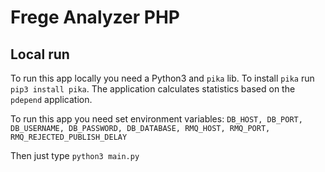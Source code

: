 # Frege Analyzer PHP

## Local run
To run this app locally you need a Python3 and `pika` lib.
To install `pika` run `pip3 install pika`.
The application calculates statistics based on the `pdepend` application.

To run this app you need set environment variables: `DB_HOST, DB_PORT, DB_USERNAME, DB_PASSWORD, DB_DATABASE, RMQ_HOST, RMQ_PORT, RMQ_REJECTED_PUBLISH_DELAY`

Then just type `python3 main.py`